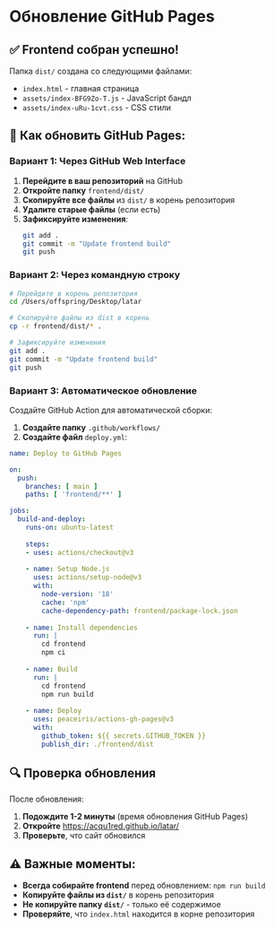 # Обновление GitHub Pages

## ✅ Frontend собран успешно!

Папка `dist/` создана со следующими файлами:
- `index.html` - главная страница
- `assets/index-BFG9Zo-T.js` - JavaScript бандл
- `assets/index-uRu-1cvt.css` - CSS стили

## 🚀 Как обновить GitHub Pages:

### Вариант 1: Через GitHub Web Interface

1. **Перейдите в ваш репозиторий** на GitHub
2. **Откройте папку** `frontend/dist/`
3. **Скопируйте все файлы** из `dist/` в корень репозитория
4. **Удалите старые файлы** (если есть)
5. **Зафиксируйте изменения**:
   ```bash
   git add .
   git commit -m "Update frontend build"
   git push
   ```

### Вариант 2: Через командную строку

```bash
# Перейдите в корень репозитория
cd /Users/offspring/Desktop/latar

# Скопируйте файлы из dist в корень
cp -r frontend/dist/* .

# Зафиксируйте изменения
git add .
git commit -m "Update frontend build"
git push
```

### Вариант 3: Автоматическое обновление

Создайте GitHub Action для автоматической сборки:

1. **Создайте папку** `.github/workflows/`
2. **Создайте файл** `deploy.yml`:

```yaml
name: Deploy to GitHub Pages

on:
  push:
    branches: [ main ]
    paths: [ 'frontend/**' ]

jobs:
  build-and-deploy:
    runs-on: ubuntu-latest
    
    steps:
    - uses: actions/checkout@v3
    
    - name: Setup Node.js
      uses: actions/setup-node@v3
      with:
        node-version: '18'
        cache: 'npm'
        cache-dependency-path: frontend/package-lock.json
    
    - name: Install dependencies
      run: |
        cd frontend
        npm ci
    
    - name: Build
      run: |
        cd frontend
        npm run build
    
    - name: Deploy
      uses: peaceiris/actions-gh-pages@v3
      with:
        github_token: ${{ secrets.GITHUB_TOKEN }}
        publish_dir: ./frontend/dist
```

## 🔍 Проверка обновления

После обновления:
1. **Подождите 1-2 минуты** (время обновления GitHub Pages)
2. **Откройте** https://acqu1red.github.io/latar/
3. **Проверьте**, что сайт обновился

## ⚠️ Важные моменты:

- **Всегда собирайте frontend** перед обновлением: `npm run build`
- **Копируйте файлы из `dist/`** в корень репозитория
- **Не копируйте папку `dist/`** - только её содержимое
- **Проверяйте**, что `index.html` находится в корне репозитория
